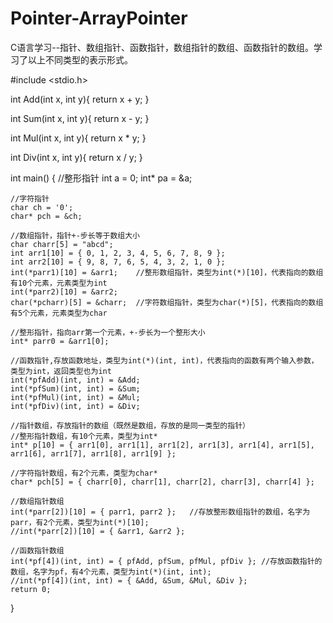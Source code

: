 # Pointer-ArrayPointer
C语言学习--指针、数组指针、函数指针，数组指针的数组、函数指针的数组。学习了以上不同类型的表示形式。

#include <stdio.h>

int Add(int x, int y){
	return x + y;
}

int Sum(int x, int y){
	return x - y;
}

int Mul(int x, int y){
	return x * y;
}

int Div(int x, int y){
	return x / y;
}

int main()
{
	//整形指针
	int a = 0;
	int* pa = &a;

	//字符指针
	char ch = '0';
	char* pch = &ch;

	//数组指针，指针+-步长等于数组大小
	char charr[5] = "abcd";
	int arr1[10] = { 0, 1, 2, 3, 4, 5, 6, 7, 8, 9 };
	int arr2[10] = { 9, 8, 7, 6, 5, 4, 3, 2, 1, 0 };
	int(*parr1)[10] = &arr1;	//整形数组指针，类型为int(*)[10]，代表指向的数组有10个元素，元素类型为int
	int(*parr2)[10] = &arr2;
	char(*pcharr)[5] = &charr;	//字符数组指针，类型为char(*)[5]，代表指向的数组有5个元素，元素类型为char
	
	//整形指针，指向arr第一个元素，+-步长为一个整形大小
	int* parr0 = &arr1[0];

	//函数指针,存放函数地址，类型为int(*)(int, int)，代表指向的函数有两个输入参数，类型为int，返回类型也为int
	int(*pfAdd)(int, int) = &Add;
	int(*pfSum)(int, int) = &Sum;
	int(*pfMul)(int, int) = &Mul;
	int(*pfDiv)(int, int) = &Div;

	//指针数组，存放指针的数组（既然是数组，存放的是同一类型的指针）
	//整形指针数组，有10个元素，类型为int*
	int* p[10] = { arr1[0], arr1[1], arr1[2], arr1[3], arr1[4], arr1[5], arr1[6], arr1[7], arr1[8], arr1[9] };

	//字符指针数组，有2个元素，类型为char*
	char* pch[5] = { charr[0], charr[1], charr[2], charr[3], charr[4] };

	//数组指针数组
	int(*parr[2])[10] = { parr1, parr2 };	//存放整形数组指针的数组，名字为parr，有2个元素，类型为int(*)[10];
	//int(*parr[2])[10] = { &arr1, &arr2 };

	//函数指针数组
	int(*pf[4])(int, int) = { pfAdd, pfSum, pfMul, pfDiv };	//存放函数指针的数组，名字为pf，有4个元素，类型为int(*)(int, int);
	//int(*pf[4])(int, int) = { &Add, &Sum, &Mul, &Div };
	return 0;
}
